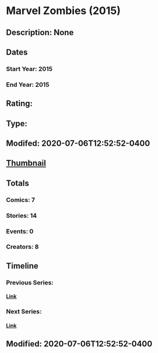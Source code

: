 # Marvel Zombies (2015)
## Description: None
## Dates
### Start Year: 2015
### End Year: 2015
## Rating: 
## Type: 
## Modifed: 2020-07-06T12:52:52-0400
## [Thumbnail](http://i.annihil.us/u/prod/marvel/i/mg/9/60/553a6371cc5fe.jpg)
## Totals
### Comics: 7
### Stories: 14
### Events: 0
### Creators: 8
## Timeline
### Previous Series: 
#### [Link]()
### Next Series: 
#### [Link]()
## Modified: 2020-07-06T12:52:52-0400